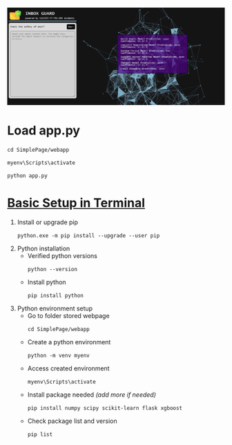 [![Website](ReadMe_Embbed.png)](Sample_website.mp4)

# Load app.py
```
cd SimplePage/webapp
```
```
myenv\Scripts\activate
```
```
python app.py 
```

# [Basic Setup in Terminal](https://blog.bolajiayodeji.com/how-to-deploy-a-machine-learning-model-to-the-web)
1. Install or upgrade pip
    ```
    python.exe -m pip install --upgrade --user pip
    ```
2. Python installation
    - Verified python versions
        ```
        python --version
        ```
    - Install python
        ```
        pip install python
        ```
3. Python environment setup
    - Go to folder stored webpage
        ```
        cd SimplePage/webapp
        ```
    - Create a python environment
        ```
        python -m venv myenv  
        ```
    - Access created environment
        ```
        myenv\Scripts\activate
        ```
    - Install package needed *(add more if needed)*
        ```
        pip install numpy scipy scikit-learn flask xgboost
        ```
    - Check package list and version
        ```
        pip list
        ```